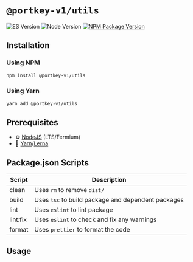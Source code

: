 # `@portkey-v1/utils`

![ES Version](https://img.shields.io/badge/ES-2020-yellow)
![Node Version](https://img.shields.io/badge/node-14.x-green)
[![NPM Package Version][npm-image-version]][npm-url]

## Installation

### Using NPM

```bash
npm install @portkey-v1/utils
```

### Using Yarn

```bash
yarn add @portkey-v1/utils
```

## Prerequisites

- :gear: [NodeJS](https://nodejs.org/) (LTS/Fermium)
- :toolbox: [Yarn](https://yarnpkg.com/)/[Lerna](https://lerna.js.org/)

## Package.json Scripts

| Script   | Description                                        |
| -------- | -------------------------------------------------- |
| clean    | Uses `rm` to remove `dist/`                        |
| build    | Uses `tsc` to build package and dependent packages |
| lint     | Uses `eslint` to lint package                      |
| lint:fix | Uses `eslint` to check and fix any warnings        |
| format   | Uses `prettier` to format the code                 |

## Usage

[npm-image-version]: https://img.shields.io/npm/v/@portkey-v1/utils
[npm-url]: https://npmjs.org/package/@portkey-v1/utils